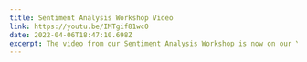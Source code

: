 ```yaml
---
title: Sentiment Analysis Workshop Video
link: https://youtu.be/IMTgif81wc0
date: 2022-04-06T18:47:10.698Z
excerpt: The video from our Sentiment Analysis Workshop is now on our YouTube channel!
---
```

